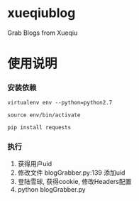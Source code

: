 # xueqiublog
Grab Blogs from Xueqiu

# 使用说明

### 安装依赖

```
virtualenv env --python=python2.7

source env/bin/activate

pip install requests
```

### 执行


1. 获得用户uid
2. 修改文件 blogGrabber.py:139 添加uid
3. 登陆雪球, 获得cookie, 修改Headers配置 
4. python blogGrabber.py
